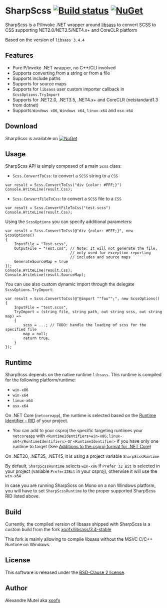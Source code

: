 # SharpScss [![Build status](https://ci.appveyor.com/api/projects/status/github/xoofx/sharpscss?svg=true)](https://ci.appveyor.com/project/xoofx/sharpscss/branch/master)  [![NuGet](https://img.shields.io/nuget/v/SharpScss.svg)](https://www.nuget.org/packages/SharpScss/)

SharpScss is a P/Invoke .NET wrapper around [libsass](https://github.com/sass/libsass) to convert SCSS to CSS supporting NET2.0/NET3.5/NET4.x+ and CoreCLR platform

Based on the version of `libsass 3.4.4`

## Features

- Pure P/Invoke .NET wrapper, no C++/CLI involved
- Supports converting from a string or from a file
- Supports include paths
- Supports for source maps
- Supports for `libsass` user custom importer callback in `ScssOptions.TryImport`
- Supports for .NET2.0, .NET3.5, .NET4.x+ and CoreCLR (netstandard1.3 from dotnet)
- Supports `Windows x86`, `Windows x64`, `linux-x64` and `osx-x64`

## Download

SharpScss is available on [![NuGet](https://img.shields.io/nuget/v/SharpScss.svg)](https://www.nuget.org/packages/SharpScss/)

## Usage

SharpScss API is simply composed of a main `Scss` class:

- `Scss.ConvertToCss`: to convert a `SCSS` string to a `CSS`  

```
var result = Scss.ConvertToCss("div {color: #FFF;}")
Console.WriteLine(result.Css);
```

- `Scss.ConvertFileToCss`: to convert a `SCSS` file to a `CSS`  

```
var result = Scss.ConvertFileToCss("test.scss")
Console.WriteLine(result.Css);
```

Using the `ScssOptions` you can specify additional parameters:

```
var result = Scss.ConvertToCss(@"div {color: #FFF;}", new ScssOptions()
{
	InputFile = "Test.scss",
	OutputFile = "Test.css", // Note: It will not generate the file, 
                             // only used for exception reporting
                             // includes and source maps
	GenerateSourceMap = true
});
Console.WriteLine(result.Css);
Console.WriteLine(result.SourceMap);
```

You can use also custom dynamic import through the delegate `ScssOptions.TryImport`:

``` 
var result = Scss.ConvertToCss(@"@import ""foo"";", new ScssOptions()
{
	InputFile = "test.scss",
	TryImport = (string file, string path, out string scss, out string map) =>
	{
		scss = ...; // TODO: handle the loading of scss for the specified file
		map = null;
		return true;
	}
});
```

## Runtime

SharpScss depends on the native runtime `libsass`. This runtime is compiled for the following platform/runtime:

- `win-x86`
- `win-x64`
- `linux-x64`
- `osx-x64`

On .NET Core (`netcoreapp`), the runtime is selected based on the [Runtime Identifier - RID](https://docs.microsoft.com/en-us/dotnet/articles/core/rid-catalog) of your project.

- You can add to your csproj the specific targeting runtimes your `netcoreapp` with `<RuntimeIdentifiers>win-x86;linux-x64</RuntimeIdentifiers>` or `<RuntimeIdentifier>` if you have only one runtime to target (See [Additions to the csproj format for .NET Core](https://docs.microsoft.com/en-us/dotnet/articles/core/tools/csproj))

On .NET20, .NET35, .NET45, it is using a project variable `SharpScssRuntime`

By default, `SharpScssRuntime` selects `win-x86` if `Prefer 32 Bit` is selected in your project (variable `Prefer32Bit` in your csproj), otherwise it will use the `win-x64`

In case you are running SharpScss on Mono on a non Windows platform, you will have to set `SharpScssRuntime` to the proper supported SharpScss RID listed above.

## Build

Currently, the compiled version of libsass shipped with SharpScss is a custom build from the fork [xoofx/libsass/3.4-stable](https://github.com/xoofx/libsass/tree/3.4-stable)

This fork is mainly allowing to compile libsass without the MSVC C/C++ Runtime on Windows.

## License

This software is released under the [BSD-Clause 2 license](http://opensource.org/licenses/BSD-2-Clause). 

## Author

Alexandre Mutel aka [xoofx](http://xoofx.com)